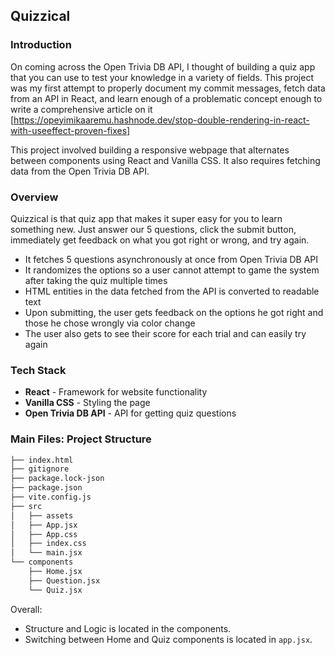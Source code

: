Quizzical
-----

### Introduction
On coming across the Open Trivia DB API, I thought of building a quiz app that you can use to test your knowledge in a variety of fields. This project was my first attempt to properly document my commit messages, fetch data from an API in React, and learn enough of a problematic concept enough to write a comprehensive article on it [https://opeyimikaaremu.hashnode.dev/stop-double-rendering-in-react-with-useeffect-proven-fixes]

This project involved building a responsive webpage that alternates between components using React and Vanilla CSS. It also requires fetching data from the Open Trivia DB API.

### Overview
Quizzical is that quiz app that makes it super easy for you to learn something new. Just answer our 5 questions, click the submit button, immediately get feedback on what you got right or wrong, and try again.

- It fetches 5 questions asynchronously at once from Open Trivia DB API
- It randomizes the options so a user cannot attempt to game the system after taking the quiz multiple times
- HTML entities in the data fetched from the API is converted to readable text
- Upon submitting, the user gets feedback on the options he got right and those he chose wrongly via color change
- The user also gets to see their score for each trial and can easily try again

<!--- ### Demo --->
<!--- ![Demo of ChatJibiti](./src/assets/chatjibiti-clone.gif)  --->


### Tech Stack

- **React** - Framework for website functionality
- **Vanilla CSS** - Styling the page
- **Open Trivia DB API** - API for getting quiz questions

### Main Files: Project Structure

  ```sh
  ├── index.html
  ├── gitignore
  ├── package.lock-json
  ├── package.json
  ├── vite.config.js
  ├── src
  │   ├── assets
  │   ├── App.jsx 
  │   ├── App.css
  │   ├── index.css
  │   └── main.jsx
  └── components
      ├── Home.jsx
      ├── Question.jsx
      └── Quiz.jsx
  ```

Overall:
* Structure and Logic is located in the components.
* Switching between Home and Quiz components is located in `app.jsx`.

